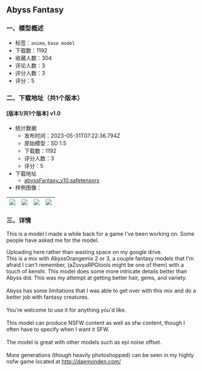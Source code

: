 ## Abyss Fantasy
### 一、模型概述

- 标签：`anime`, `base model`
- 下载数：1192
- 收藏人数：304
- 评论人数：3
- 评分人数：3
- 评分：5

### 二、下载地址（共1个版本）

#### [版本1/共1个版本] v1.0

- 统计数据
  - 发布时间：2023-05-31T07:22:36.794Z
  - 原始模型：SD 1.5
  - 下载数：1192
  - 评分人数：3
  - 评分：5
- 下载地址
  - [abyssFantasy_v10.safetensors](https://civitai.com/api/download/models/86065)
- 样例图像：

| <img src="https://image.civitai.com/xG1nkqKTMzGDvpLrqFT7WA/8abdd9cd-33c4-4350-a4ba-01cbb75b532f/width=450/977714.jpeg" /> | <img src="https://image.civitai.com/xG1nkqKTMzGDvpLrqFT7WA/32d91930-4aca-4aca-9d87-74c98991483a/width=450/977713.jpeg" /> | <img src="https://image.civitai.com/xG1nkqKTMzGDvpLrqFT7WA/d6c0d944-a140-4675-ae67-ee77ee79f406/width=450/977793.jpeg" /> | <img src="https://image.civitai.com/xG1nkqKTMzGDvpLrqFT7WA/e75d4066-fad5-4c70-ae9d-15bd1aff2c41/width=450/977792.jpeg" /> |
| ---- | ---- | ---- | ---- |


### 三、详情
<p>This is a model I made a while back for a game I've been working on. Some people have asked me for the model. </p><p>Uploading here rather than wasting space on my google drive. <br />This is a mix with AbyssOrangemix 2 or 3, a couple fantasy models that I'm afraid I can't remember, (aZovyaRPGtools might be one of them) with a touch of kenshi. This model does some more intricate details better than Abyss did. This was my attempt at getting better hair, gems, and variety. <br /><br />Abyss has some limitations that I was able to get over with this mix and do a better job with fantasy creatures. <br /><br />You're welcome to use it for anything you'd like.<br /><br />This model can produce NSFW content as well as sfw content, though I often have to specify when I want it SFW.<br /><br />The model is great with other models such as epi noise offset.<br /><br />More generations (though heavily photoshopped) can be seen in my highly nsfw game located at <a target="_blank" rel="ugc" href="http://daemonden.com/">http://daemonden.com/</a></p>